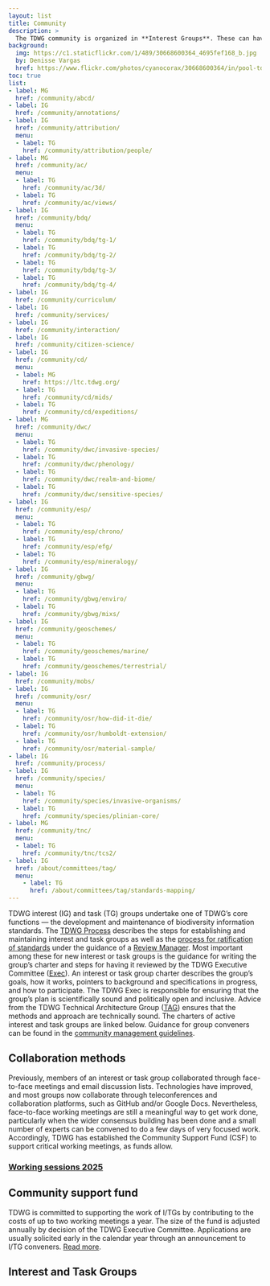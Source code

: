 ```yaml
---
layout: list
title: Community
description: >
  The TDWG community is organized in **Interest Groups**. These can have dedicated **Task Groups** to work on a standard or recommendation. Ratified standards are maintained by **Standard Maintenance Groups**.
background:
  img: https://c1.staticflickr.com/1/489/30668600364_4695fef168_b.jpg
  by: Denisse Vargas
  href: https://www.flickr.com/photos/cyanocorax/30668600364/in/pool-tdwg16/
toc: true
list:
- label: MG
  href: /community/abcd/
- label: IG
  href: /community/annotations/
- label: IG
  href: /community/attribution/
  menu:
  - label: TG
    href: /community/attribution/people/
- label: MG
  href: /community/ac/
  menu:
  - label: TG
    href: /community/ac/3d/
  - label: TG
    href: /community/ac/views/
- label: IG
  href: /community/bdq/
  menu:
  - label: TG
    href: /community/bdq/tg-1/
  - label: TG
    href: /community/bdq/tg-2/
  - label: TG
    href: /community/bdq/tg-3/
  - label: TG
    href: /community/bdq/tg-4/
- label: IG
  href: /community/curriculum/
- label: IG
  href: /community/services/
- label: IG
  href: /community/interaction/
- label: IG
  href: /community/citizen-science/
- label: IG
  href: /community/cd/
  menu:
  - label: MG
    href: https://ltc.tdwg.org/
  - label: TG
    href: /community/cd/mids/
  - label: TG
    href: /community/cd/expeditions/
- label: MG
  href: /community/dwc/
  menu:
  - label: TG
    href: /community/dwc/invasive-species/
  - label: TG
    href: /community/dwc/phenology/
  - label: TG
    href: /community/dwc/realm-and-biome/
  - label: TG
    href: /community/dwc/sensitive-species/
- label: IG
  href: /community/esp/
  menu:
  - label: TG
    href: /community/esp/chrono/
  - label: TG
    href: /community/esp/efg/
  - label: TG
    href: /community/esp/mineralogy/
- label: IG
  href: /community/gbwg/
  menu:
  - label: TG
    href: /community/gbwg/enviro/
  - label: TG
    href: /community/gbwg/mixs/
- label: IG
  href: /community/geoschemes/
  menu:
  - label: TG
    href: /community/geoschemes/marine/
  - label: TG
    href: /community/geoschemes/terrestrial/
- label: IG
  href: /community/mobs/
- label: IG
  href: /community/osr/
  menu:
  - label: TG
    href: /community/osr/how-did-it-die/
  - label: TG
    href: /community/osr/humboldt-extension/
  - label: TG
    href: /community/osr/material-sample/
- label: IG
  href: /community/process/
- label: IG
  href: /community/species/
  menu:
  - label: TG
    href: /community/species/invasive-organisms/
  - label: TG
    href: /community/species/plinian-core/
- label: MG
  href: /community/tnc/
  menu:
  - label: TG
    href: /community/tnc/tcs2/
- label: IG
  href: /about/committees/tag/
  menu:
    - label: TG
      href: /about/committees/tag/standards-mapping/
---
```


TDWG interest (IG) and task (TG) groups undertake one of TDWG’s core functions — the development and maintenance of biodiversity information standards. The [TDWG Process](/about/process/) describes the steps for establishing and maintaining interest and task groups as well as the [process for ratification of standards](/about/process/#ratification-of-standards) under the guidance of a [Review Manager](/about/review-managers/). Most important among these for new interest or task groups is the guidance for writing the group’s charter and steps for having it reviewed by the TDWG Executive Committee ([Exec](/about/executive/)). An interest or task group charter describes the group’s goals, how it works, pointers to background and specifications in progress, and how to participate. The TDWG Exec is responsible for ensuring that the group’s plan is scientifically sound and politically open and inclusive. Advice from the TDWG Technical Architecture Group ([TAG](/about/committees/tag/)) ensures that the methods and approach are technically sound. The charters of active interest and task groups are linked below. Guidance for group conveners can be found in the [community management guidelines](/community/management/).

## Collaboration methods

Previously, members of an interest or task group collaborated through face-to-face meetings and email discussion lists. Technologies have improved, and most groups now collaborate through teleconferences and collaboration platforms, such as GitHub and/or Google Docs. Nevertheless, face-to-face working meetings are still a meaningful way to get work done, particularly when the wider consensus building has been done and a small number of experts can be convened to do a few days of very focused work. Accordingly, TDWG has established the Community Support Fund (CSF) to support critical working meetings, as funds allow.

### [Working sessions 2025](/community/working-sessions/2025/)

## Community support fund

TDWG is committed to supporting the work of I/TGs by contributing to the costs of up to two working meetings a year. The size of the fund is adjusted annually by decision of the TDWG Executive Committee. Applications are usually solicited early in the calendar year through an announcement to I/TG conveners. [Read more](/community/support).

## Interest and Task Groups

<!-- list will be inserted below content -->
